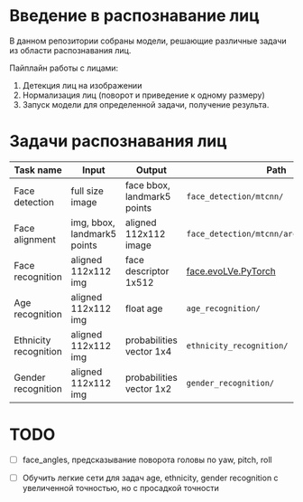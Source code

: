 # Введение в распознавание лиц

В данном репозитории собраны модели, решающие различные задачи из области распознавания лиц.

Пайплайн работы с лицами:
1. Детекция лиц на изображении
2. Нормализация лиц (поворот и приведение к одному размеру)
3. Запуск модели для определенной задачи, получение результа.

# Задачи распознавания лиц

|Task name| Input | Output | Path |
|---------|-------|--------|------|
|Face detection| full size image|face bbox, landmark5 points|`face_detection/mtcnn/`|
|Face alignment|img, bbox, landmark5 points|aligned 112x112 image|`face_detection/mtcnn/arcface_warping.py`|
|Face recognition|aligned 112x112 img|face descriptor 1x512|[face.evoLVe.PyTorch](https://github.com/ZhaoJ9014/face.evoLVe.PyTorch)|
|Age recognition|aligned 112x112 img|float age|`age_recognition/`|
|Ethnicity recognition|aligned 112x112 img|probabilities vector 1x4 |`ethnicity_recognition/`|
|Gender recognition|aligned 112x112 img|probabilities vector 1x2|`gender_recognition/`|

# TODO
- [ ] face_angles, предсказывание поворота головы по yaw, pitch, roll
- [ ] Обучить легкие сети для задач age, ethnicity, gender recognition c увеличенной точностью, но с просадкой точности




